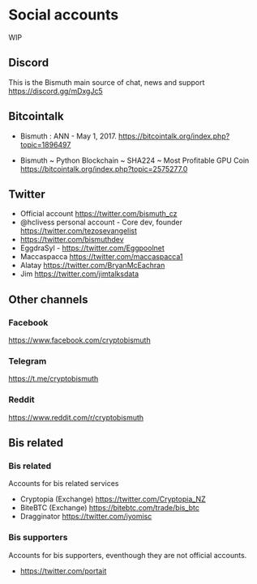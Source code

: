 # Social accounts

WIP

## Discord

This is the Bismuth main source of chat, news and support  
https://discord.gg/mDxgJc5

## Bitcointalk

* Bismuth : ANN - May 1, 2017.
  https://bitcointalk.org/index.php?topic=1896497

* Bismuth ~ Python Blockchain ~ SHA224 ~ Most Profitable GPU Coin
  https://bitcointalk.org/index.php?topic=2575277.0

## Twitter

* Official account https://twitter.com/bismuth_cz
* @hclivess personal account - Core dev, founder https://twitter.com/tezosevangelist
* https://twitter.com/bismuthdev
* EggdraSyl - https://twitter.com/Eggpoolnet
* Maccaspacca https://twitter.com/maccaspacca1
* Alatay https://twitter.com/BryanMcEachran
* Jim https://twitter.com/jimtalksdata

## Other channels

### Facebook

https://www.facebook.com/cryptobismuth

### Telegram

https://t.me/cryptobismuth

### Reddit
https://www.reddit.com/r/cryptobismuth

## Bis related

### Bis related
Accounts for bis related services

* Cryptopia (Exchange) https://twitter.com/Cryptopia_NZ
* BiteBTC (Exchange) https://bitebtc.com/trade/bis_btc
* Dragginator https://twitter.com/iyomisc


### Bis supporters

Accounts for bis supporters, eventhough they are not official accounts.

* https://twitter.com/portait
